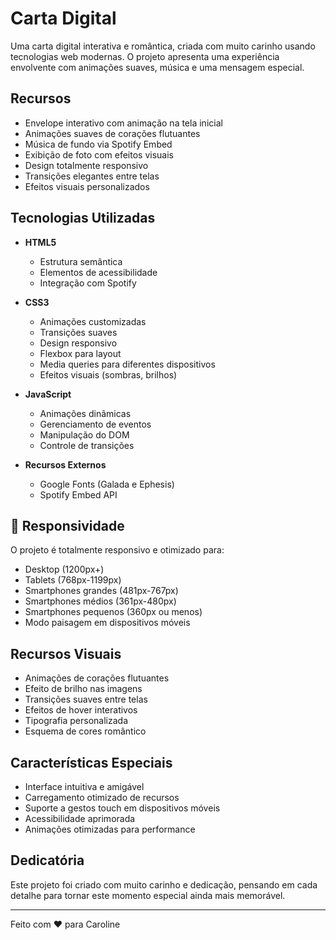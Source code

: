# Carta Digital

Uma carta digital interativa e romântica, criada com muito carinho usando tecnologias web modernas. O projeto apresenta uma experiência envolvente com animações suaves, música e uma mensagem especial.

## Recursos

-  Envelope interativo com animação na tela inicial
-  Animações suaves de corações flutuantes
-  Música de fundo via Spotify Embed
-  Exibição de foto com efeitos visuais
-  Design totalmente responsivo
-  Transições elegantes entre telas
-  Efeitos visuais personalizados

## Tecnologias Utilizadas

- **HTML5**
  - Estrutura semântica
  - Elementos de acessibilidade
  - Integração com Spotify

- **CSS3**
  - Animações customizadas
  - Transições suaves
  - Design responsivo
  - Flexbox para layout
  - Media queries para diferentes dispositivos
  - Efeitos visuais (sombras, brilhos)

- **JavaScript**
  - Animações dinâmicas
  - Gerenciamento de eventos
  - Manipulação do DOM
  - Controle de transições

- **Recursos Externos**
  - Google Fonts (Galada e Ephesis)
  - Spotify Embed API

## 📱 Responsividade

O projeto é totalmente responsivo e otimizado para:
-  Desktop (1200px+)
-  Tablets (768px-1199px)
-  Smartphones grandes (481px-767px)
-  Smartphones médios (361px-480px)
-  Smartphones pequenos (360px ou menos)
-  Modo paisagem em dispositivos móveis

## Recursos Visuais

- Animações de corações flutuantes
- Efeito de brilho nas imagens
- Transições suaves entre telas
- Efeitos de hover interativos
- Tipografia personalizada
- Esquema de cores romântico

## Características Especiais

- Interface intuitiva e amigável
- Carregamento otimizado de recursos
- Suporte a gestos touch em dispositivos móveis
- Acessibilidade aprimorada
- Animações otimizadas para performance

## Dedicatória

Este projeto foi criado com muito carinho e dedicação, pensando em cada detalhe para tornar este momento especial ainda mais memorável.

---
Feito com ❤️ para Caroline

